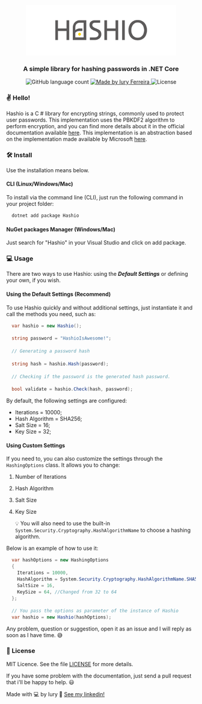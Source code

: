 <p align="center">
  <img alt="Authentication" title="Authentication" src=".github/images/hashio.png" width="400px" />
</p>
<h3 align="center">
    A simple library for hashing passwords in .NET Core
</h3>

<p align="center">
  <img alt="GitHub language count" src="https://img.shields.io/badge/language-1-blue">

  <a href="">
    <img alt="Made by Iury Ferreira" src="https://img.shields.io/badge/made%20by-Iury%20Ferreira-blue">
  </a>

  <img alt="License" src="https://img.shields.io/badge/license-MIT-blue">

### ✌ Hello!

Hashio is a C # library for encrypting strings, commonly used to protect user passwords. This implementation uses the PBKDF2 algorithm to perform encryption, and you can find more details about it in the official documentation available [here](https://tools.ietf.org/html/rfc2898#section-5.2). This implementation is an abstraction based on the implementation made available by Microsoft [here](https://docs.microsoft.com/pt-br/aspnet/core/security/data-protection/consumer-apis/password-hashing?view=aspnetcore-3.1).

### 🛠 Install

  Use the installation means below.

  #### CLI (Linux/Windows/Mac)
  To install via the command line (CLI), just run the following command in your project folder:

  ```bash 
    dotnet add package Hashio
  ```
  #### NuGet packages Manager (Windows/Mac)
  
  Just search for "Hashio" in your Visual Studio and click on add package.


### 💻 Usage

There are two ways to use Hashio: using the ***Default Settings*** or defining your own, if you wish.

#### Using the Default Settings (Recommend)

To use Hashio quickly and without additional settings, just instantiate it and call the methods you need, such as:

  ```csharp 
    var hashio = new Hashio();

    string password = "HashioIsAwesome!";
    
    // Generating a password hash

    string hash = hashio.Hash(password);

    // Checking if the password is the generated hash password.

    bool validate = hashio.Check(hash, password);
  ```
By default, the following settings are configured:

  - Iterations =  10000;
  - Hash Algorithm =  SHA256;
  - Salt Size = 16;
  - Key Size = 32;


#### Using Custom Settings

If you need to, you can also customize the settings through the ```HashingOptions``` class. It allows you to change:

1. Number of Iterations
2. Hash Algorithm
3. Salt Size
4. Key Size

    💡 You will also need to use the built-in ```System.Security.Cryptography.HashAlgorithmName``` to choose a hashing algorithm.

Below is an example of how to use it:
 
```csharp
  var hashOptions = new HashingOptions
  {
    Iterations = 10000,
    HashAlgorithm = System.Security.Cryptography.HashAlgorithmName.SHA512, // Changed from 256 to 512
    SaltSize = 16,
    KeySize = 64, //Changed from 32 to 64
  };

  // You pass the options as parameter of the instance of Hashio
  var hashio = new Hashio(hashOptions);
```
Any problem, question or suggestion, open it as an issue and I will reply as soon as I have time. 😅

### :memo: License

MIT Licence. See the file [LICENSE](LICENSE.md) for more details.

If you have some problem with the documentation, just send a pull request that i'll be happy to help. 😃

Made with 💻 by Iury :wave: [See my linkedin!](https://www.linkedin.com/in/iury-ferreira-68ba35130/)
